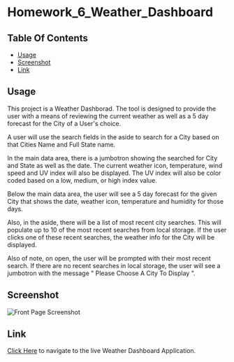 # Homework_6_Weather_Dashboard

## Table Of Contents
* [Usage](#usage)
* [Screenshot](#screenshot)
* [Link](#link)

## Usage

This project is a Weather Dashborad. The tool is designed to provide the user with a means of reviewing the current weather as well as a 5 day forecast for the City of a User's choice.

A user will use the search fields in the aside to search for a City based on that Cities Name and Full State name.  

In the main data area, there is a jumbotron showing the searched for City and State as well as the date.  The current weather icon, temperature, wind speed and UV index will also be displayed.  The UV index will also be color coded based on a low, medium, or high index value.  

Below the main data area, the user will see a 5 day forecast for the given City that shows the date, weather icon, temperature and humidity for those days.  

Also, in the aside, there will be a list of most recent city searches.  This will populate up to 10 of the most recent searches from local storage.  If the user clicks one of these recent searches, the weather info for the City will be displayed. 

Also of note, on open, the user will be prompted with their most recent search.  If there are no recent searches in local storage, the user will see a jumbotron with the message " Please Choose A City To Display ".

## Screenshot

![Front Page Screenshot](./assets/images/hw6weatherdashboard.gif)

## Link

[Click Here](https://jrod3323.github.io/Homework_6_Weather_Dashboard/) to navigate to the live Weather Dashboard Application.